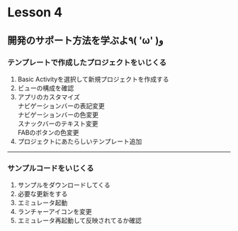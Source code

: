 # Lesson 4

## 開発のサポート方法を学ぶよ٩( 'ω' )و

### テンプレートで作成したプロジェクトをいじくる

1. Basic Activityを選択して新規プロジェクトを作成する
2. ビューの構成を確認
3. アプリのカスタマイズ<br>
  ナビゲーションバーの表記変更<br>
  ナビゲーションバーの色変更<br>
  スナックバーのテキスト変更<br>
  FABのボタンの色変更
4. プロジェクトにあたらしいテンプレート追加

--------------------------------------------------------------------------------

### サンプルコードをいじくる

1. サンプルをダウンロードしてくる
2. 必要な更新をする
3. エミュレータ起動
4. ランチャーアイコンを変更
5. エミュレータ再起動して反映されてるか確認
